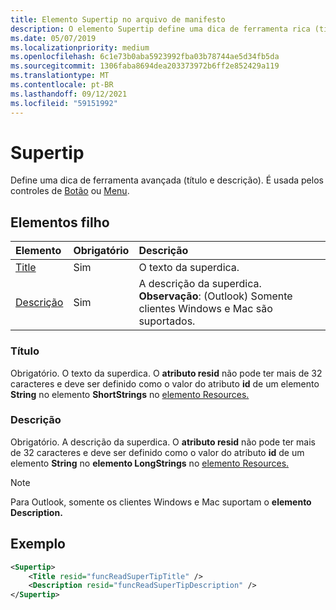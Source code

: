 ```yaml
---
title: Elemento Supertip no arquivo de manifesto
description: O elemento Supertip define uma dica de ferramenta rica (título e descrição).
ms.date: 05/07/2019
ms.localizationpriority: medium
ms.openlocfilehash: 6c1e73b0aba5923992fba03b78744ae5d34fb5da
ms.sourcegitcommit: 1306faba8694dea203373972b6ff2e852429a119
ms.translationtype: MT
ms.contentlocale: pt-BR
ms.lasthandoff: 09/12/2021
ms.locfileid: "59151992"
---
```

# <a name="supertip"></a>Supertip

Define uma dica de ferramenta avançada (título e descrição). É usada pelos controles de [Botão](control.md#button-control) ou [Menu](control.md#menu-dropdown-button-controls).

## <a name="child-elements"></a>Elementos filho

|  Elemento |  Obrigatório  |  Descrição  |
|:-----|:-----|:-----|
| [Title](#title) | Sim | O texto da superdica. |
| [Descrição](#description) | Sim | A descrição da superdica.<br>**Observação**: (Outlook) Somente clientes Windows e Mac são suportados. |

### <a name="title"></a>Título

Obrigatório. O texto da superdica. O **atributo resid** não pode ter mais de 32 caracteres e deve ser definido como o valor do atributo **id** de um elemento **String** no elemento **ShortStrings** no [elemento Resources.](resources.md)

### <a name="description"></a>Descrição

Obrigatório. A descrição da superdica. O **atributo resid** não pode ter mais de 32 caracteres e deve ser definido como o valor do atributo **id** de um elemento **String** no **elemento LongStrings** no [elemento Resources.](resources.md)

> [!NOTE]
> Para Outlook, somente os clientes Windows e Mac suportam o **elemento Description.**

## <a name="example"></a>Exemplo

```xml
<Supertip>
    <Title resid="funcReadSuperTipTitle" />
    <Description resid="funcReadSuperTipDescription" />
</Supertip>
```

